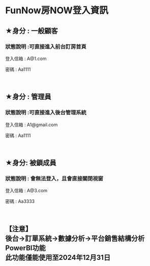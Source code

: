 <h1 id="blue">FunNow房NOW登入資訊 </h1>

<h2 id="blue">★身分 : 一般顧客</h2>
<h3 id="blue">狀態說明 :可直接進入前台訂房首頁 </h3>
<p id="black">登入信箱 : A@1.com  </p>
<p id="black">密碼 : Aa1111  </p>
<br />
<h2 id="blue">★身分 : 管理員</h2>
<h3 id="blue">狀態說明 :可直接進入後台管理系統 </h3>
<p id="black">登入信箱 : A1@gmail.com  </p>
<p id="black">密碼 : Aa1111 </p>
<br />
<h2 id="blue">★身分: 被鎖成員</h2>
<h3 id="blue">狀態說明 : 會無法登入，且會直接關閉視窗 </h3>
<p id="black">登入信箱 : A@3.com </p>
<p id="black">密碼 : Aa3333 </p>
<br />

<h2 id="blue"> 【注意】  <br />
後台->訂單系統->數據分析->平台銷售結構分析 PowerBI功能 <br />
此功能僅能使用至2024年12月31日</h2>
